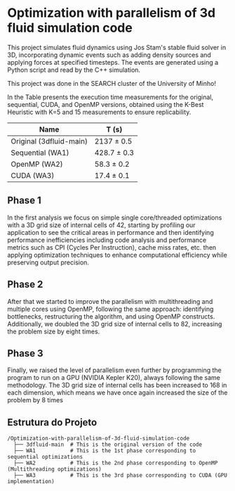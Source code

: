 # Optimization with parallelism of 3d fluid simulation code

This project simulates fluid dynamics using Jos Stam's stable fluid solver in 3D, incorporating dynamic events such as adding density sources and applying forces at specified timesteps. The events are generated using a Python script and read by the C++ simulation. 

This project was done in the SEARCH cluster of the University of Minho!

In the Table presents the execution time measurements for the original, sequential, CUDA, and OpenMP versions, obtained using the K-Best Heuristic with K=5 and 15 measurements to ensure replicability.

|             Name        |       T (s)    |
|-------------------------|----------------|
| Original (3dfluid-main) |   2137 ± 0.5   |
| Sequential (WA1)        |   428.7 ± 0.3  |
| OpenMP (WA2)            |   58.3 ± 0.2   |
| CUDA (WA3)              |   17.4 ± 0.1   |


## Phase 1

In the first analysis we focus on simple single core/threaded optimizations with a 3D grid size of internal cells of 42, starting by profiling our application to see the critical areas in performance and then identifying performance inefficiencies including code analysis and performance metrics such as CPI (Cycles Per Instruction), cache miss rates, etc. then applying optimization techniques to enhance computational efficiency while preserving output precision.

## Phase 2

After that we started to improve the parallelism with multithreading and multiple cores using OpenMP, following the same approach: identifying bottlenecks, restructuring the algorithm, and using OpenMP constructs. Additionally, we doubled the 3D grid size of internal cells to 82, increasing the problem size by eight times.

## Phase 3

Finally, we raised the level of parallelism even further by programming the program to run on a GPU (NVIDIA Kepler K20), always following the same methodology. The 3D grid size of internal cells has been increased to 168 in each dimension, which means we have once again increased the size of the problem by 8 times

## Estrutura do Projeto

```plaintext
/Optimization-with-parallelism-of-3d-fluid-simulation-code
  ├── 3dfluid-main  # This is the original version of the code
  ├── WA1           # This is the 1st phase corresponding to sequential optimizations
  ├── WA2           # This is the 2nd phase corresponding to OpenMP (Multithreading optimizations)
  ├── WA3           # This is the 3rd phase corresponding to CUDA (GPU implementation)
```

